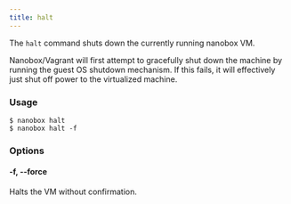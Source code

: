 ```yaml
---
title: halt
---
```


The `halt` command shuts down the currently running nanobox VM.

Nanobox/Vagrant will first attempt to gracefully shut down the machine by running the guest OS shutdown mechanism. If this fails, it will effectively just shut off power to the virtualized machine.

### Usage
```shell
$ nanobox halt
$ nanobox halt -f
```

### Options
#### -f, --force
Halts the VM without confirmation.